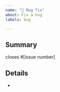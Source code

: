 ```yaml
---
name: "🐛 Bug fix"
about: Fix a bug
labels: bug

---
```


<!--
Please make sure you read our contributing guidelines at
https://github.com/afonasev/flake8-if-expr/blob/master/.github/CONTRIBUTING.md
before opening a pull request. Thanks!
-->

## Summary

closes #[issue number]

## Details

-

